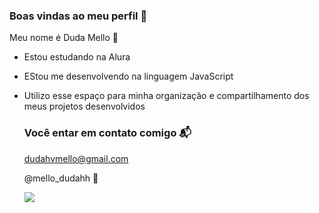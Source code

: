 ### Boas vindas ao meu perfil 🖤

Meu nome é Duda Mello 🦋

- Estou estudando na Alura
- EStou me desenvolvendo na linguagem JavaScript
- Utilizo esse espaço para minha organização e compartilhamento dos meus projetos desenvolvidos

  ### Você entar em contato comigo 📬

   dudahvmello@gmail.com

   @mello_dudahh   🥇
  
  ![](https://media.tenor.com/Y4YWMFAXMBwAAAAd/neymar-neymar-gif.gif)
